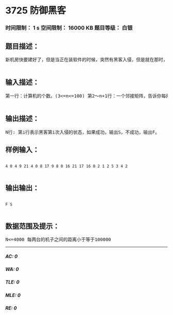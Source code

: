 # 3725 防御黑客   
### 时间限制： 1 s     空间限制： 16000 KB     题目等级： 白银  
## 题目描述：  

<pre>
新机房快要建好了，但是当正在装软件的时候，突然有黑客入侵，但是就在那时，插网线的房间钥匙丢了..。所以haild和mulading开始做防御机房的工作，halid不停的巡察各台电脑，并且在第一时间告诉mulading现在那台机器正在被入侵，不过，由于网速太慢和网线不够，只能一台一台的建立防御。同时，黑客也在不停的更换入侵的主机，但是入侵一台主机需要时间，如果在入侵成功之前，halid已经到达了这台主机(包括同时到达)，那么这次的入侵失败。否则，入侵成功。现在请你编写一个程序，计算出黑客的每一次入侵是否成功。  

</pre>
  
  
## 输入描述：  

<pre>
第一行：计算机的个数。(3<=n<=100) 第2～n+1行：一个邻接矩阵，告诉你每两台计算机的距离。当然，对角线将会是0，因为不会有计算机和自己相连。每个数字不超过100000。 第n+2行：一个整数N，表示黑客入侵的次数。N<=4000 接下来N行:三个整数,分别表示黑客第i次入侵时,halid的位置,黑客准备入侵的位置,和黑客入侵成功需要的时间。   

</pre>
  
  
## 输出描述：  

<pre>
N行: 第i行表示黑客第i次入侵的状态，如果成功，输出S，不成功，输出F。  
</pre>
  
  
## 样例输入：  

<pre><code>
4 0 4 9 21 4 0 8 17 9 8 0 16 21 17 16 0 2 1 2 5 3 4 2   

</code></pre>
  
  
## 输出输出：  

<pre><code>
F S   

</code></pre>
  
  
## 数据范围及提示：  

<pre>
N<=4000 每两台的机子之间的距离小于等于100000
</pre>
  
  
***  

##### AC: 0  
##### WA: 0  
##### TLE: 0  
##### MLE: 0  
##### RE: 0  
